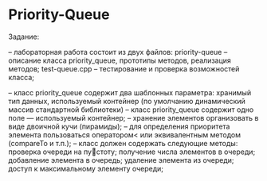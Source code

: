 # Priority-Queue
Задание: 

– лабораторная работа состоит из двух файлов:
priority-queue – описание класса priority_queue, прототипы методов,
реализация методов;
test-queue.cpp – тестирование и проверка возможностей класса;

– класс priority_queue содержит два шаблонных параметра: хранимый
тип данных, используемый контейнер (по умолчанию динамический массив
стандартной библиотеки)
– класс priority_queue содержит одно поле — используемый контейнер;
– хранение элементов организовать в виде двоичной кучи (пирамиды);
– для определения приоритета элемента пользоваться оператором< или
эквивалентным методом (compareTo и т.п.);
– класс должен содержать следующие методы: проверка очереди на пустоту; получение числа элементов в очереди; добавление элемента в очередь;
удаление элемента из очереди; доступ к максимальному элементу очереди;
